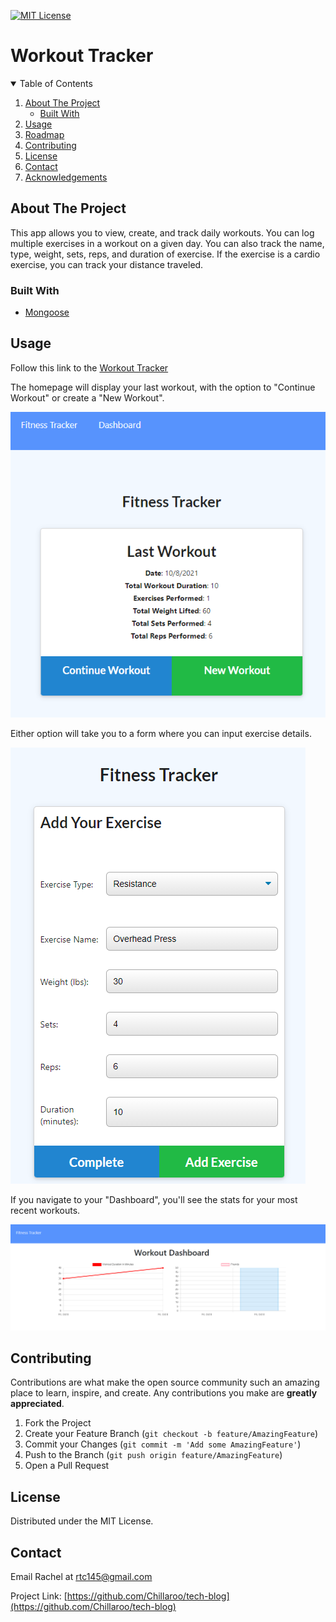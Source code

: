 
[![MIT License][license-shield]][license-url]

# Workout Tracker

<!-- TABLE OF CONTENTS -->
<details open="open">
  <summary>Table of Contents</summary>
  <ol>
    <li>
      <a href="#about-the-project">About The Project</a>
      <ul>
        <li><a href="#built-with">Built With</a></li>
      </ul>
    </li>
    <li><a href="#usage">Usage</a></li>
    <li><a href="#roadmap">Roadmap</a></li>
    <li><a href="#contributing">Contributing</a></li>
    <li><a href="#license">License</a></li>
    <li><a href="#contact">Contact</a></li>
    <li><a href="#acknowledgements">Acknowledgements</a></li>
  </ol>
</details>



<!-- ABOUT THE PROJECT -->
## About The Project

This app allows you to view, create, and track daily workouts. You can log multiple exercises in a workout on a given day. You can also track the name, type, weight, sets, reps, and duration of exercise. If the exercise is a cardio exercise, you can track your distance traveled.

### Built With

* [Mongoose](https://mongoosejs.com/)

<!-- USAGE EXAMPLES -->
## Usage

Follow this link to the [Workout Tracker](https://desolate-brook-59648.herokuapp.com/)

The homepage will display your last workout, with the option to "Continue Workout" or create a "New Workout".

![Workout Tracker Screen Shot][screenshot-two]

Either option will take you to a form where you can input exercise details.

![Workout Tracker Screen Shot][screenshot-three]

If you navigate to your "Dashboard", you'll see the stats for your most recent workouts.

![Workout Tracker Screen Shot][screenshot-one]

<!-- CONTRIBUTING -->
## Contributing

Contributions are what make the open source community such an amazing place to learn, inspire, and create. Any contributions you make are **greatly appreciated**.

1. Fork the Project
2. Create your Feature Branch (`git checkout -b feature/AmazingFeature`)
3. Commit your Changes (`git commit -m 'Add some AmazingFeature'`)
4. Push to the Branch (`git push origin feature/AmazingFeature`)
5. Open a Pull Request



<!-- LICENSE -->
## License

Distributed under the MIT License.


<!-- CONTACT -->
## Contact

Email Rachel at rtc145@gmail.com

Project Link: [https://github.com/Chillaroo/tech-blog](https://github.com/Chillaroo/tech-blog)


<!-- MARKDOWN LINKS & IMAGES -->
[license-shield]: https://img.shields.io/github/license/othneildrew/Best-README-Template.svg?style=for-the-badge
[license-url]: https://github.com/othneildrew/Best-README-Template/blob/master/LICENSE.txt
[screenshot-one]: images/screenshot-one.png
[screenshot-two]: images/screenshot-two.png
[screenshot-three]: images/screenshot-three.png

